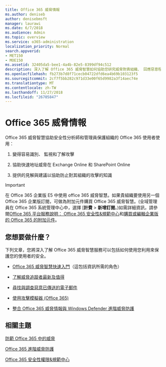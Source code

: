 ```yaml
---
title: Office 365 威脅情報
ms.author: deniseb
author: denisebmsft
manager: laurawi
ms.date: 6/7/2018
ms.audience: Admin
ms.topic: overview
ms.service: o365-administration
localization_priority: Normal
search.appverid:
- MET150
- MOE150
ms.assetid: 32405da5-bee1-4a4b-82e5-8399df94c512
description: 深入了解 Office 365 威脅智慧如何協助您研究威脅對貴組織、 回應惡意程式碼、 網路釣魚、 及其他 Office 365 已偵測代替您撥打電話的攻擊及搜尋威脅指標。威脅智慧是內建到 Office 365 E5 安全性及規範的系統可以為。
ms.openlocfilehash: fb273b7d8f71cecb04722dfd6ea4b69b103123f5
ms.sourcegitcommit: 2cf7f5bb282c971d33e00f65d9982a3f14aec74e
ms.translationtype: MT
ms.contentlocale: zh-TW
ms.lasthandoff: 11/27/2018
ms.locfileid: "26705847"
---
```

# <a name="office-365-threat-intelligence"></a>Office 365 威脅情報

Office 365 威脅智慧協助安全性分析師和管理員保護組織的 Office 365 使用者使用：
  
1. 變得容易識別、 監視和了解攻擊
    
2. 協助快速地址威脅在 Exchange Online 和 SharePoint Online
    
3. 提供的見解與建議以協助防止對其組織的攻擊的知識
    
> [!IMPORTANT]
> 在 Office 365 企業版 E5 中使用 office 365 威脅智慧。如果貴組織要使用另一個 Office 365 企業版訂閱，可做為附加元件購買 Office 365 威脅智慧。(全域管理員在 Office 365 系統管理中心中，選擇 [**計費** \> **新增訂閱**。)如需詳細資訊，請參閱[Office 365 平台服務說明： Office 365 安全性&amp;規範中心](https://docs.microsoft.com/office365/servicedescriptions/office-365-platform-service-description/office-365-securitycompliance-center)和[購買或編輯企業版的 Office 365 的附加元件](https://support.office.com/article/4e7b57d6-b93b-457d-aecd-0ea58bff07a6)。 
  
## <a name="what-do-you-want-to-do"></a>您想要做什麼？

下列文章，您將深入了解 Office 365 威脅智慧服務可以包括如何使用您利用來保護您的使用者的安全。
  
- [Office 365 威脅智慧快速入門](get-started-with-ti.md)（這包括資訊所需的角色） 
    
- [了解威脅追蹤者最新及值得](threat-trackers.md)
    
- [尋找與調查惡意已傳送的電子郵件](investigate-malicious-email-that-was-delivered.md)
    
- [使用攻擊模擬器 (Office 365)](attack-simulator.md)
    
- [整合 Office 365 威脅情報與 Windows Defender 進階威脅防護](integrate-office-365-ti-with-wdatp.md)
    
## <a name="related-topics"></a>相關主題

[防範 Office 365 中的威脅](protect-against-threats.md)
  
[Office 365 進階威脅防護](office-365-atp.md)
  
[Office 365 安全性權限&amp;規範中心](permissions-in-the-security-and-compliance-center.md)
  

